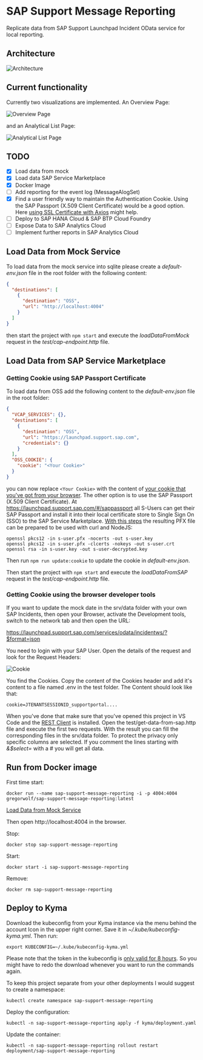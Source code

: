 # SAP Support Message Reporting

Replicate data from SAP Support Launchpad Incident OData service for local reporting.

## Architecture

![Architecture](assets/Architecture.png)

## Current functionality

Currently two visualizations are implemented. An Overview Page:

![Overview Page](assets/OVP.png)

and an Analytical List Page:

![Analytical List Page](assets/ALP.png)

## TODO

- [x] Load data from mock
- [x] Load data SAP Service Marketplace
- [x] Docker Image
- [ ] Add reporting for the event log (MessageAlogSet)
- [x] Find a user friendly way to maintain the Authentication Cookie. Using the SAP Passport (X.509 Client Certificate) would be a good option. Here [using SSL Certificate with Axios](https://stackoverflow.com/questions/51363855/how-to-configure-axios-to-use-ssl-certificate) might help.
- [ ] Deploy to SAP HANA Cloud & SAP BTP Cloud Foundry
- [ ] Expose Data to SAP Analytics Cloud
- [ ] Implement further reports in SAP Analytics Cloud

## Load Data from Mock Service

To load data from the mock service into sqlite please create a _default-env.json_ file in the root folder with the following content:

```JSON
{
  "destinations": [
    {
      "destination": "OSS",
      "url": "http://localhost:4004"
    }
  ]
}
```

then start the project with `npm start` and execute the _loadDataFromMock_ request in the _test/cap-endpoint.http_ file.

## Load Data from SAP Service Marketplace

### Getting Cookie using SAP Passport Certificate

To load data from OSS add the following content to the _default-env.json_ file in the root folder:

```JSON
{
  "VCAP_SERVICES": {},
  "destinations": [
    {
      "destination": "OSS",
      "url": "https://launchpad.support.sap.com",
      "credentials": {}
    }
  ],
  "OSS_COOKIE": {
    "cookie": "<Your Cookie>"
  }
}
```

you can now replace `<Your Cookie>` with the content of [your cookie that you've got from your browser](#update-mock-data-with-your-own-incidents). The other option is to use the SAP Passport (X.509 Client Certificate). At https://launchpad.support.sap.com/#/sappassport all S-Users can get their SAP Passport and install it into their local certificate store to Single Sign On (SSO) to the SAP Service Marketplace. [With this steps](https://www.ibm.com/support/knowledgecenter/SSVP8U_9.7.0/com.ibm.drlive.doc/topics/r_extratsslcert.html) the resulting PFX file can be prepared to be used with curl and NodeJS:

```
openssl pkcs12 -in s-user.pfx -nocerts -out s-user.key
openssl pkcs12 -in s-user.pfx -clcerts -nokeys -out s-user.crt
openssl rsa -in s-user.key -out s-user-decrypted.key
```

Then run `npm run update:cookie` to update the cookie in _default-env.json_.

Then start the project with `npm start` and execute the _loadDataFromSAP_ request in the _test/cap-endpoint.http_ file.

### Getting Cookie using the browser developer tools 

If you want to update the mock date in the srv/data folder with your own SAP Incidents, then open your Browser, activate the Development tools, switch to the network tab and then open the URL:

https://launchpad.support.sap.com/services/odata/incidentws/?$format=json

You need to login with your SAP User. Open the details of the request and look for the Request Headers:

![Cookie](assets/cookies.png)

You find the Cookies. Copy the content of the Cookies header and add it's content to a file named .env in the test folder. The Content should look like that:

```
cookie=JTENANTSESSIONID_supportportal....
```

When you've done that make sure that you've opened this project in VS Code and the [REST Client](https://marketplace.visualstudio.com/items?itemName=humao.rest-client) is installed. Open the test/get-data-from-sap.http file and execute the first two requests. With the result you can fill the corresponding files in the srv/data folder. To protect the privacy only specific columns are selected. If you comment the lines starting with _&$select=_ with a # you will get all data.

## Run from Docker image

First time start:

`docker run --name sap-support-message-reporting -i -p 4004:4004 gregorwolf/sap-support-message-reporting:latest`

[Load Data from Mock Service](#load-data-from-mock-service)

Then open http://localhost:4004 in the browser.

Stop:

`docker stop sap-support-message-reporting`

Start:

`docker start -i sap-support-message-reporting`

Remove:

`docker rm sap-support-message-reporting`

## Deploy to Kyma

Download the kubeconfig from your Kyma instance via the menu behind the account Icon in the upper right corner. Save it in _~/.kube/kubeconfig-kyma.yml_. Then run:

`export KUBECONFIG=~/.kube/kubeconfig-kyma.yml`

Please note that the token in the kubeconfig is [only valid for 8 hours](https://kyma-project.io/docs/components/security#details-iam-kubeconfig-service). So you might have to redo the download whenever you want to run the commands again.

To keep this project separate from your other deployments I would suggest to create a namespace:

`kubectl create namespace sap-support-message-reporting`

Deploy the configuration:

`kubectl -n sap-support-message-reporting apply -f kyma/deployment.yaml`

Update the container:

`kubectl -n sap-support-message-reporting rollout restart deployment/sap-support-message-reporting`
